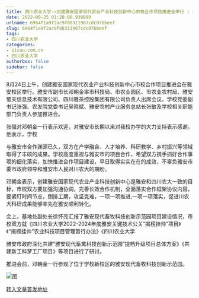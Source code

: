 ```yaml
---
title: 四川农业大学->创建雅安国家现代农业产业科技创新中心市校合作项目推进会举行 | sicau.com.cn
date: 2022-08-25 01:28:08.939890
urlname: 6964f1a9f2ac9f88311967cdc07bbeef
slug: 6964f1a9f2ac9f88311967cdc07bbeef
tags: 
- 四川农业大学
categories:
- sicau.com.cn
- 四川农业大学
authorbox: false
sidebar: false
---
```

8月24日上午，创建雅安国家现代农业产业科技创新中心市校合作项目推进会在雅安校区举行。雅安市副市长邓朝金率市科技局、市农业园区、市农业农村局、雅安蜀天信息技术有限公司、四川雅茶控股集团有限公司负责人出席会议。学校党委副书记张强、农发院党委书记吴晓斌、雅安农村产业服务总站长张敏及学校相关职能部门负责人参加推进会。

张强对邓朝金一行表示欢迎，对雅安市长期以来对我校办学的大力支持表示感谢。他表示，学校
<!--more-->
与雅安市合作渊源已久，双方在产学融合、人才培养、科研教学、乡村振兴等领域取得了丰硕的成果。学校高度重视与雅安市的项目合作，希望双方携手抓好合作事项的细化落实，加快推进合作项目建设，早日取得实实在在的成效，不辜负雅安市委市政府领导和雅安市人民对川农大的期盼。

邓朝金表示，创建雅安国家现代农业产业科技创新中心是雅安和四川农大一致的目标，市校双方要加强沟通协调，完善长效合作机制，全面落实合作框架协议内容，要紧盯时间节点，倒排工期，攻坚克难，一项一项推进,一项一项落实，促进川农大科研成果能够率先在雅安顺利转化。

会上，基地处副处长徐怀亮汇报了雅安现代畜牧科技创新示范园项目建设情况，市校双方就《四川农业大学2022-2024年度雅安关键技术公关“揭榜挂帅”项目》《“揭榜挂帅”农业科技项目管理暂行办法》《四川农业大学

雅安市政府深化共建“雅安现代畜禽科技创新示范园”提档升级项目总体方案》《共建新工科梦工厂项目》等项目进行了研讨。

推进会前，邓朝金一行参观了位于学校新校区的雅安现代畜牧科技创新示范园。  

![图](https://news.sicau.edu.cn/__local/9/87/5C/249FF758592C8983D5EBFF71970_B482CA00_10EA3.jpg)

[转入文章首发地址](https://news.sicau.edu.cn/info/1078/69220.htm)